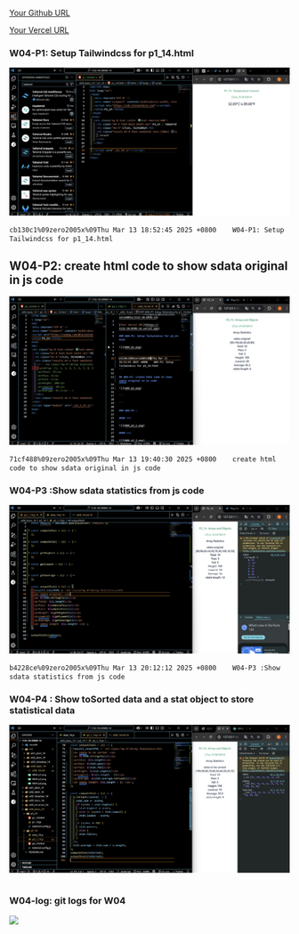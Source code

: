[Your Github URL](https://github.com/zero2005x/1132-1N-DEMO-14)

[Your Vercel URL](https://1132-1N-DEMO-14.vercel.app)

### W04-P1: Setup Tailwindcss for p1_14.html

![](W04-p1.png)

```
cb130c1%09zero2005x%09Thu Mar 13 18:52:45 2025 +0800    W04-P1: Setup Tailwindcss for p1_14.html
```

## W04-P2: create html code to show sdata original in js code

![](w04-p2.png)

```
71cf488%09zero2005x%09Thu Mar 13 19:40:30 2025 +0800    create html code to show sdata original in js code
```

### W04-P3 :Show sdata statistics from js code

![](W04-p3.png)

```
b4228ce%09zero2005x%09Thu Mar 13 20:12:12 2025 +0800    W04-P3 :Show sdata statistics from js code
```

### W04-P4 : Show toSorted data and a stat object to store statistical data

![](W04-p4.png)

```

```

### W04-log: git logs for W04

![](W04-log.png)
